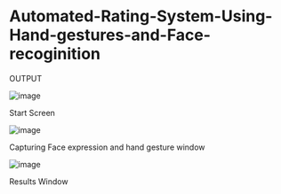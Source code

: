 # Automated-Rating-System-Using-Hand-gestures-and-Face-recoginition

OUTPUT

![image](https://user-images.githubusercontent.com/69521280/180649955-2f204141-492b-4186-8d78-965ec2c0ea06.png)

Start Screen

![image](https://user-images.githubusercontent.com/69521280/180650012-4685db5e-cb3d-4587-bac2-07ae630aad96.png)

Capturing Face expression and hand gesture window

![image](https://user-images.githubusercontent.com/69521280/180650046-1d917f87-c0b0-4720-aeed-8623dfb9a6b8.png)

Results Window

